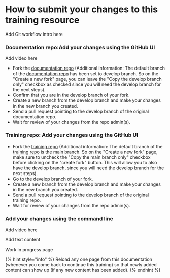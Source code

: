 # How to submit your changes to this training resource

Add Git workflow intro here

### Documentation repo:Add your changes using the GitHub UI&#x20;

Add video here

* Fork the [documentation repo](https://github.com/Ifycode/git-github-training-documentation) (Additional information: The default branch of the [documentation repo](https://github.com/Ifycode/git-github-training-documentation) has been set  to develop branch. So on the "Create a new fork" page, you can leave the "Copy the develop branch only" checkbox as checked since you will need the develop branch for the next steps).
* Confirm that you are in the develop branch of your fork.
* Create a new branch from the develop branch and make your changes in the new branch you created.
* Send a pull request pointing to the develop branch of the original documentation repo.
* Wait for review of your changes from the repo admin(s).

### Training repo: Add your changes using the GitHub UI

- Fork the [training repo](https://github.com/Ifycode/git-github-training) (Additional information: The default branch of the [training repo](https://github.com/Ifycode/git-github-training) is the main branch. So on the "Create a new fork" page, make sure to uncheck the "Copy the main branch only" checkbox before clicking on the "create fork" button. This will allow you to also have the develop branch, since you will need the develop branch for the next steps).
- Go to the develop branch of your fork.
- Create a new branch from the develop branch and make your changes in the new branch you created.
- Send a pull request pointing to the develop branch of the original training repo.
- Wait for review of your changes from the repo admin(s).

### Add your changes using the command line

Add video here

Add text content



Work in progress page

{% hint style="info" %} Reload any one page from this documentation (whenever you come back to continue this training) so that newly added content can show up (if any new content has been added). {% endhint %}
